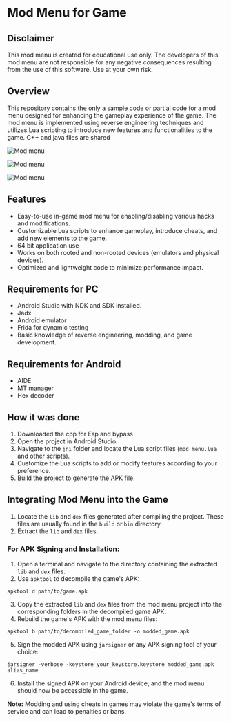 
# Mod Menu for Game 


## Disclaimer

This mod menu is created for educational  use only. The developers of this mod menu are not responsible for any negative consequences resulting from the use of this software. Use at your own risk.

## Overview
This repository contains the only a sample code or partial code for a mod menu designed for enhancing the gameplay experience of the game. The mod menu is implemented using reverse engineering techniques and utilizes Lua scripting to introduce new features and functionalities to the game.
C++ and java files are shared

![Mod menu](https://drive.google.com/uc?export=view&id=1_zBSAbtjC6yrfd_sAdRLEbnDa3peTtY-)

![Mod menu](https://drive.google.com/uc?export=view&id=1_YzxYsRu0f1ryNH0VN_Lx0yAUVd3MmHO)

![Mod menu](https://drive.google.com/uc?export=view&id=11Dh0dJ2ZkLHj1lAngaXZgRrOeOmA2gHU)


## Features

- Easy-to-use in-game mod menu for enabling/disabling various hacks and modifications.
- Customizable Lua scripts to enhance gameplay, introduce cheats, and add new elements to the game.
- 64 bit application use
- Works on both rooted and non-rooted devices (emulators and physical devices).
- Optimized and lightweight code to minimize performance impact.

## Requirements for PC

- Android Studio with NDK and SDK installed.
- Jadx 
- Android emulator
- Frida for dynamic testing
- Basic knowledge of reverse engineering, modding, and game development.

## Requirements for Android

- AIDE 
- MT manager
- Hex decoder

## How it was done

1. Downloaded the cpp for Esp and bypass
2. Open the project in Android Studio.
3. Navigate to the `jni` folder and locate the Lua script files (`mod_menu.lua` and other scripts).
4. Customize the Lua scripts to add or modify features according to your preference.
5. Build the project to generate the APK file.

## Integrating Mod Menu into the Game

1. Locate the `lib` and `dex` files generated after compiling the project. These files are usually found in the `build` or `bin` directory.
2. Extract the `lib` and `dex` files.

### For APK Signing and Installation:

1. Open a terminal and navigate to the directory containing the extracted `lib` and `dex` files.
2. Use `apktool` to decompile the game's APK:

```
apktool d path/to/game.apk
```
3. Copy the extracted `lib` and `dex` files from the mod menu project into the corresponding folders in the decompiled game APK.
4. Rebuild the game's APK with the mod menu files:
```
apktool b path/to/decompiled_game_folder -o modded_game.apk
```
5. Sign the modded APK using `jarsigner` or any APK signing tool of your choice:
```
jarsigner -verbose -keystore your_keystore.keystore modded_game.apk alias_name
```
6. Install the signed APK on your Android device, and the mod menu should now be accessible in the game.

**Note:** Modding and using cheats in games may violate the game's terms of service and can lead to penalties or bans.




